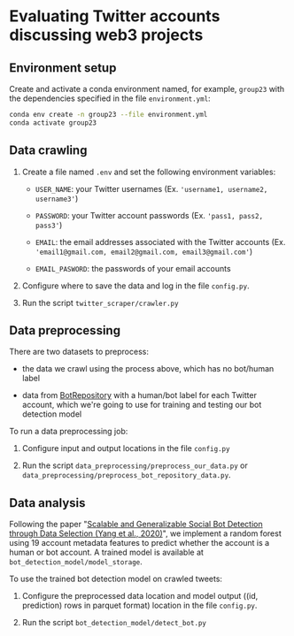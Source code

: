 # Evaluating Twitter accounts discussing web3 projects


## Environment setup

Create and activate a conda environment named, for example, `group23` with the dependencies specified in the file `environment.yml`:

```sh
conda env create -n group23 --file environment.yml
conda activate group23
```


## Data crawling

1. Create a file named `.env` and set the following environment variables:

   * `USER_NAME`: your Twitter usernames (Ex. `'username1, username2, username3'`)

   * `PASSWORD`:  your Twitter account passwords (Ex. `'pass1, pass2, pass3'`)

   * `EMAIL`: the email addresses associated with the Twitter accounts (Ex. `'email1@gmail.com, email2@gmail.com, email3@gmail.com'`)
   
   * `EMAIL_PASWORD`: the passwords of your email accounts

2. Configure where to save the data and log in the file `config.py`.

3. Run the script `twitter_scraper/crawler.py`


## Data preprocessing

There are two datasets to preprocess:

   * the data we crawl using the process above, which has no bot/human label

   * data from [BotRepository](https://botometer.osome.iu.edu/bot-repository/datasets.html) with a human/bot label for each Twitter account, which we're going to use for training and testing our bot detection model

To run a data preprocessing job:

   1. Configure input and output locations in the file `config.py`

   2. Run the script `data_preprocessing/preprocess_our_data.py` or `data_preprocessing/preprocess_bot_repository_data.py`.


## Data analysis

Following the paper "[Scalable and Generalizable Social Bot Detection through Data Selection (Yang et al., 2020)](https://ojs.aaai.org/index.php/AAAI/article/view/5460)", we implement a random forest using 19 account metadata features to predict whether the account is a human or bot account. A trained model is available at `bot_detection_model/model_storage`.

To use the trained bot detection model on crawled tweets:

1. Configure the preprocessed data location and model output ((id, prediction) rows in parquet format) location in the file `config.py`.

2. Run the script `bot_detection_model/detect_bot.py`